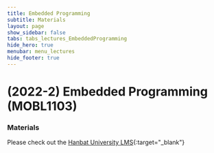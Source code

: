 ```yaml
---
title: Embedded Programming
subtitle: Materials
layout: page
show_sidebar: false
tabs: tabs_lectures_EmbeddedProgramming
hide_hero: true
menubar: menu_lectures
hide_footer: true
---
```


# (2022-2) Embedded Programming (MOBL1103)

### Materials

Please check out the [Hanbat University LMS](https://cyber.hanbat.ac.kr){:target="_blank"}